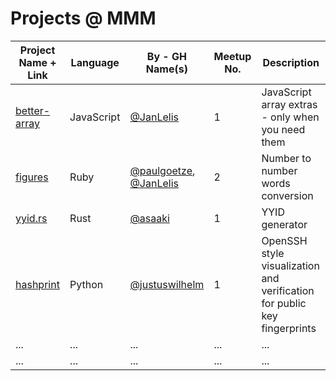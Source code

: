 # Projects @ MMM

Project Name + Link  | Language      | By - GH Name(s) | Meetup No. | Description
-------------------- | ------------- | --------------- | -----------|-----------------|
[better-array](https://github.com/janlelis/better-array) | JavaScript | [@JanLelis](https://github.com/janlelis) | 1 | JavaScript array extras - only when you need them
[figures](https://github.com/paulgoetze/figures) | Ruby | [@paulgoetze](https://github.com/paulgoetze), [@JanLelis](https://github.com/janlelis) | 2 | Number to number words conversion
[yyid.rs](https://github.com/asaaki/yyid.rs) | Rust | [@asaaki](https://github.com/asaaki) | 1 | YYID generator
[hashprint](https://github.com/justuswilhelm/hashprint) | Python | [@justuswilhelm](https://github.com/justuswilhelm)| 1 | OpenSSH style visualization and verification for public key fingerprints
...                  | ...           | ...             | ...        | ...
...                  | ...           | ...             | ...        | ...
